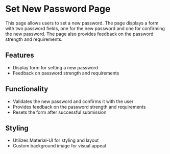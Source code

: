 # Set New Password Page

This page allows users to set a new password. The page displays a form with two password fields, one for the new password and one for confirming the new password. The page also provides feedback on the password strength and requirements.

## Features

- Display form for setting a new password
- Feedback on password strength and requirements

## Functionality

- Validates the new password and confirms it with the user
- Provides feedback on the password strength and requirements
- Resets the form after successful submission

## Styling

- Utilizes Material-UI for styling and layout
- Custom background image for visual appeal
